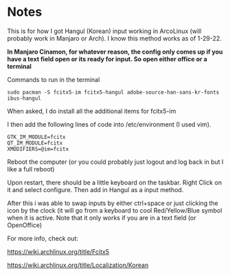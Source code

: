 # Notes
This is for how I got Hangul (Korean) input working in ArcoLinux (will probably work in Manjaro or Arch).  I know this method works as of 1-29-22.

**In Manjaro Cinamon, for whatever reason, the config only comes up if you have a text field open or its ready for input.  So open either office or a terminal**

Commands to run in the terminal

`sudo pacman -S fcitx5-im fcitx5-hangul adobe-source-han-sans-kr-fonts ibus-hangul `

When asked, I do install all the additional items for fcitx5-im

I then add the following lines of code into /etc/environment (I used vim).

``` 
GTK_IM_MODULE=fcitx
QT_IM_MODULE=fcitx
XMODIFIERS=@im=fcitx
```
Reboot the computer (or you could probably just logout and log back in but I like a full reboot)

Upon restart, there should be a little keyboard on the taskbar.  Right Click on it and select configure.  Then add in Hangul as a input method.  

After this i was able to swap inputs by either ctrl+space or just clicking the icon by the clock (it will go from a keyboard to cool Red/Yellow/Blue
symbol when it is active.  Note that it only works if you are in a text field (or OpenOffice)

For more info, check out:

https://wiki.archlinux.org/title/Fcitx5

https://wiki.archlinux.org/title/Localization/Korean
